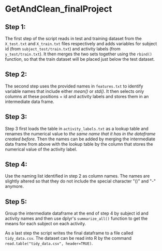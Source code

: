# GetAndClean_finalProject

## Step 1:

The first step of the script reads in test and training dataset from the
`X_test.txt` and `X_train.txt` files respectively and adds variables for
subject id (from `subject_test/train.txt`) and activity labels (from
`y_test/train.txt`). It then merges the two sets together using the `rbind()`
function, so that the train dataset will be placed just below the test dataset.

## Step 2:

The second step uses the provided names in `features.txt` to identify variable
names that include either *mean()* or *std()*. It then selects only columns at
these positions + id and activity labels and stores them in an intermediate
data frame.

## Step 3:

Step 3 first loads the table in `activity_labels.txt` as a lookup table and
renames the numerical value to *the same name that it has in the dataframe
created before*. Then the names can be added by merging the intermediate data
frame from above with the lookup table by the column that stores the numerical
value of the activity label.

## Step 4:

Use the naming list identified in step 2 as column names. The names are
slightly altered so that they do not include the special character "()" and "-"
anymore.

## Step 5:

Group the intermediate dataframe at the end of step 4 by subject id and
activity names and then use dplyr's `summarize_all()` function to get the means
for each subject on each activity.

As a last step the script writes the final dataframe to a file called
`tidy_data.csv`. The dataset can be read into R by the command
`read.table("tidy_data.csv", header=TRUE)`.